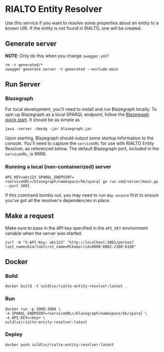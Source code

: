 # RIALTO Entity Resolver

Use this service if you want to resolve some properties about an entity to a known URI. If the entity is not found in RIALTO, one will be created.

## Generate server

**NOTE**: Only do this when you change `swagger.yml`!

```
rm -r generated/*
swagger generate server -t generated --exclude-main
```

## Run Server

### Blazegraph

For local development, you'll need to install and run Blazegraph locally. To spin up Blazegraph as a local SPARQL endpoint, follow the [Blazegraph quick start](https://wiki.blazegraph.com/wiki/index.php/Quick_Start). It should be as simple as

```
java -server -Xmx4g -jar blazegraph.jar
```

Upon starting, Blazegraph should output some startup information to the console. You'll need to capture the `serviceURL` for use with RIALTO Entity Resolver, as referenced below. The default Blazegraph port, included in the `serviceURL`, is 9999.

### Running a local (non-containerized) server

```
API_KEY=abc123 SPARQL_ENDPOINT=<serviceURL>/blazegraph/namespace/kb/sparql go run cmd/server/main.go --port 3001
```

If this command bombs out, you may need to run `dep ensure` first to ensure you've got all the resolver's dependencies in place.

## Make a request

Make sure to pass in the API key specified in the `API_KEY` environment variable when the server was started.

```
curl -H "X-API-Key: abc123" "http://localhost:3001/person?last_name=Giarlo&first_name=Mike&orcid=0000-0002-2100-6108"
```

## Docker

### Build

```
docker build -t suldlss/rialto-entity-resolver:latest .
```

### Run

```
docker run -p 3000:3000 \
-e SPARQL_ENDPOINT=<serviceURL>/blazegraph/namespace/kb/sparql \
-e API_KEY=<key> \
suldlss/rialto-entity-resolver:latest
```

### Deploy

```
docker push suldlss/rialto-entity-resolver:latest
```
